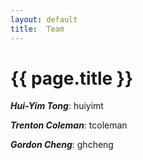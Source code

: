```yaml
---
layout: default
title:  Team
---
```


# {{ page.title }}


***Hui-Yim Tong***: huiyimt

***Trenton Coleman***: tcoleman

***Gordon Cheng***: ghcheng
